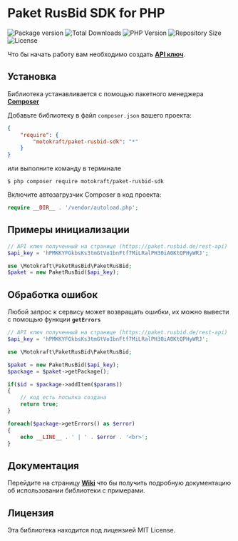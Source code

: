 # Paket RusBid SDK for PHP

![Package version](https://img.shields.io/github/v/release/motokraft/paket-rusbid-sdk)
![Total Downloads](https://img.shields.io/packagist/dt/motokraft/paket-rusbid-sdk)
![PHP Version](https://img.shields.io/packagist/php-v/motokraft/paket-rusbid-sdk)
![Repository Size](https://img.shields.io/github/repo-size/motokraft/paket-rusbid-sdk)
![License](https://img.shields.io/packagist/l/motokraft/paket-rusbid-sdk)

Что бы начать работу вам необходимо создать [**API ключ**](https://paket.rusbid.de/rest-api).

## Установка

Библиотека устанавливается с помощью пакетного менеджера [**Composer**](https://getcomposer.org/)

Добавьте библиотеку в файл `composer.json` вашего проекта:

```json
{
    "require": {
        "motokraft/paket-rusbid-sdk": "*"
    }
}
```

или выполните команду в терминале

```
$ php composer require motokraft/paket-rusbid-sdk
```

Включите автозагрузчик Composer в код проекта:

```php
require __DIR__ . '/vendor/autoload.php';
```

## Примеры инициализации

```php
// API ключ полученный на странице (https://paket.rusbid.de/rest-api)
$api_key = 'hPMKKYFGkbsKs3tmGtVo1bnFtf7MiLRalPH30iA0KtQPHyWRJ';

use \Motokraft\PaketRusBid\PaketRusBid;
$paket = new PaketRusBid($api_key);
```

## Обработка ошибок

Любой запрос к сервису может возвращать ошибки, их можно вывести с помощью функции **`getErrors`**

```php
// API ключ полученный на странице (https://paket.rusbid.de/rest-api)
$api_key = 'hPMKKYFGkbsKs3tmGtVo1bnFtf7MiLRalPH30iA0KtQPHyWRJ';

use \Motokraft\PaketRusBid\PaketRusBid;

$paket = new PaketRusBid($api_key);
$package = $paket->getPackage();

if($id = $package->addItem($params))
{
    // код есть посылка создана
    return true;
}

foreach($package->getErrors() as $error)
{
    echo __LINE__ . ' | ' . $error . '<br>';
}
```

## Документация

Перейдите на страницу [**Wiki**](https://github.com/motokraft/paket-rusbid-sdk/wiki) что бы получить подробную документацию об использовании библиотеки с примерами.

## Лицензия

Эта библиотека находится под лицензией MIT License.
